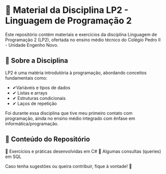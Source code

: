 # 📌 Material da Disciplina LP2 - Linguagem de Programação 2

Este repositório contém materiais e exercícios da disciplina Linguagem de Programação 2 (LP2), ofertada no ensino médio técnico do Colégio Pedro II - Unidade Engenho Novo.
## 📖 Sobre a Disciplina

LP2 é uma matéria introdutória à programação, abordando conceitos fundamentais como:
- ✔Variáveis e tipos de dados
- ✔ Listas e arrays
- ✔ Estruturas condicionais
- ✔ Laços de repetição

Foi durante essa disciplina que tive meu primeiro contato com programação, ainda no ensino médio integrado com ênfase em informática/programação.
## 📂 Conteúdo do Repositório

📌 Exercícios e práticas desenvolvidas em C#
📌 Algumas consultas (queries) em SQL

Caso tenha sugestões ou queira contribuir, fique à vontade! 🚀
